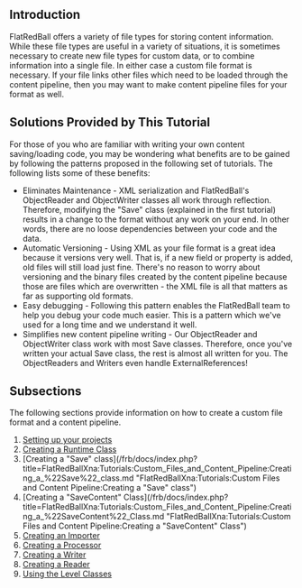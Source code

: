 ## Introduction

FlatRedBall offers a variety of file types for storing content information. While these file types are useful in a variety of situations, it is sometimes necessary to create new file types for custom data, or to combine information into a single file. In either case a custom file format is necessary. If your file links other files which need to be loaded through the content pipeline, then you may want to make content pipeline files for your format as well.

## Solutions Provided by This Tutorial

For those of you who are familiar with writing your own content saving/loading code, you may be wondering what benefits are to be gained by following the patterns proposed in the following set of tutorials. The following lists some of these benefits:

-   Eliminates Maintenance - XML serialization and FlatRedBall's ObjectReader and ObjectWriter classes all work through reflection. Therefore, modifying the "Save" class (explained in the first tutorial) results in a change to the format without any work on your end. In other words, there are no loose dependencies between your code and the data.
-   Automatic Versioning - Using XML as your file format is a great idea because it versions very well. That is, if a new field or property is added, old files will still load just fine. There's no reason to worry about versioning and the binary files created by the content pipeline because those are files which are overwritten - the XML file is all that matters as far as supporting old formats.
-   Easy debugging - Following this pattern enables the FlatRedBall team to help you debug your code much easier. This is a pattern which we've used for a long time and we understand it well.
-   Simplifies new content pipeline writing - Our ObjectReader and ObjectWriter class work with most Save classes. Therefore, once you've written your actual Save class, the rest is almost all written for you. The ObjectReaders and Writers even handle ExternalReferences!

## Subsections

The following sections provide information on how to create a custom file format and a content pipeline.

1.  [Setting up your projects](/frb/docs/index.php?title=FlatRedBallXna:Tutorials:Custom_Files_and_Content_Pipeline:Setting_up_your_projects.md "FlatRedBallXna:Tutorials:Custom Files and Content Pipeline:Setting up your projects")
2.  [Creating a Runtime Class](/frb/docs/index.php?title=FlatRedBallXna:Tutorials:Custom_Files_and_Content_Pipeline:Creating_a_Runtime_Class.md "FlatRedBallXna:Tutorials:Custom Files and Content Pipeline:Creating a Runtime Class")
3.  [Creating a "Save" class](/frb/docs/index.php?title=FlatRedBallXna:Tutorials:Custom_Files_and_Content_Pipeline:Creating_a_%22Save%22_class.md "FlatRedBallXna:Tutorials:Custom Files and Content Pipeline:Creating a "Save" class")
4.  [Creating a "SaveContent" Class](/frb/docs/index.php?title=FlatRedBallXna:Tutorials:Custom_Files_and_Content_Pipeline:Creating_a_%22SaveContent%22_Class.md "FlatRedBallXna:Tutorials:Custom Files and Content Pipeline:Creating a "SaveContent" Class")
5.  [Creating an Importer](/frb/docs/index.php?title=FlatRedBallXna:Tutorials:Custom_Files_and_Content_Pipeline:Creating_an_Importer.md "FlatRedBallXna:Tutorials:Custom Files and Content Pipeline:Creating an Importer")
6.  [Creating a Processor](/frb/docs/index.php?title=FlatRedBallXna:Tutorials:Custom_Files_and_Content_Pipeline:Creating_a_Processor.md "FlatRedBallXna:Tutorials:Custom Files and Content Pipeline:Creating a Processor")
7.  [Creating a Writer](/frb/docs/index.php?title=FlatRedBallXna:Tutorials:Custom_Files_and_Content_Pipeline:Creating_a_Writer.md "FlatRedBallXna:Tutorials:Custom Files and Content Pipeline:Creating a Writer")
8.  [Creating a Reader](/frb/docs/index.php?title=FlatRedBallXna:Tutorials:Custom_Files_and_Content_Pipeline:Creating_a_Reader.md "FlatRedBallXna:Tutorials:Custom Files and Content Pipeline:Creating a Reader")
9.  [Using the Level Classes](/frb/docs/index.php?title=FlatRedBallXna:Tutorials:Custom_Files_and_Content_Pipeline:Using_the_Level_Classes.md "FlatRedBallXna:Tutorials:Custom Files and Content Pipeline:Using the Level Classes")
